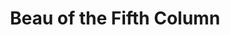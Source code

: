 ---
description: The discussions of a southern journalist who is tired of a lack of common
  sense.
title: Beau of the Fifth Column
type: channel
channel: beauofthefifthcolumn
menu:
  main:
    parent: Channels
tags:
- activism
- alt-right
- anarchism
- breadtube
- communism
url: /beauofthefifthcolumn/
providers:
  youtube:
    name: Beau of the Fifth Column
    slug: UC0YvoAYGgdOfySQSLcxtu1w
    url: https://www.youtube.com/channel/UC0YvoAYGgdOfySQSLcxtu1w
    description: The discussions of a southern journalist who is tired of a lack of
      common sense.
    subscribers: 131482
videos:
- Zx0w0k0xurU
- BmjB7TUroyE
- 9b3vDdqY1PA
- LB3HUXdmid4
- cKwYR_v5sLo
- 4aYjWs4I7Co
- LfrL7y63YiU
- IGvyk3LxiHQ
- g-WqaIoTXN4
- sE336w15T_M
- OrwIfQgxuao
- WjwASgtKRMk
- s-DdK7BqWa8
- 5bdWiqybsUg
- OddtcH2rhoY
- HMlbWZkhYU4
- Dz-QFGhjhco
- zf-xXnirnCM
- tvg2C2yZN-w
- ApBJra1taIA
- xT89xscuVt0
- RA3H6CaGd1E
- dcGT848vJDY
- RFU6jw9iyCU
- ufjjjqwJnQs
- bkFyFxKpIhk
- RFaEIabn4qA
- eHJlCZjLttc
- B-Sh6jtGuUg
- nd7YhsJS5MI
- 4Qb0wLYv0jo
- vgIziXFYK_c
- Nab7UB7bbGA
- JvI41qfDYXg
- SF_F-d7p-a4
- qlwmvqp0E-I
- VGX49N4I22w
- TskYfNBE8go
- d6feSYhzvYk
- yZkFtTQjF5A
- cHV7N-2y58Q
- NovuyaBMkBc
- Ht5ldqQdioM
- SxmMBfVFvX8
- yQFY8iosTno
- gUxQY0xHEFY
- sd9GhWFfIs8
- 4Y1RmIMF_b4
- UQMzDd9z-pI
- owjQzkB9RCk
- 5y1BWaZdf1U
- iYpwnRdsdn8
- AGnbhHGfmkY
- GNlai8E2vE4
- IpOSJR-_ElM
- infL_y3DxhU
- LXC6Fbdy4DM
- R4z9FPD8ZiM
- DX9hYvpMBR8
- GZm505MCvyk
- e8w23X9AL74
- U3lCH_vLgos
- 1Q0IJoOzm_4
- Y7yv5_xSmHU
- rtkwPBx-qcE
- O_igsJyR1D4
- wMpHPykNENI
- 1zZ5ETq2Vj4
- K7gFW0nfF_I
- uHfFBmM7MwY
- 8oWLQsfSgrY
- MpIwE7KwQYU
- hMIZt6DGRyY
- 5pwslfaBVjs
- dkJCy2r0Uaw
- VlSfah57lbQ
- _VwfYeEhbvo
- mhlAEqf39Sg
- h3rzIOeLBNU
- NizYw2IbML4
- QH71ldfiNMU
- 83mtXbwPNkc
- coZzVfYiNf8
- Zg7W3rmR2bo
- 1Yf8P5APf5g
- OMrHm4GFvpg
- 3rO_-oCBCNA
- GhWZqhAPZXU
- pCTllwHd5RQ
- aJ_5SO1VR_w
- 4FRpZZPcQfs
- -mMCQRiuB9g
- alstUioeuG0
- l6pYSp4OjNE
- ASaT7RHA_Ow
- nisumVzhGSs
- uCt60ViLh7M
- gxEg2-bWM9M
- vB8I9uQTTx0
- rN1wEwOHkAA
- ufzwfNWOmZ4
- YBQhFPXaO2o
- naKy0o23uZU
- vbUbEnm-mh4
- iXN8eypHbVQ
- OnsPQw23QsY
- UTEb5cok6Bw
- cLEZrTmkixY
- COj1gl_fdsI
- NJo9vcwlI80
- Zg3HbiXeFjc
- fBbd0Gj11SU
- vS4RQfkDl_M
- fjR5mi532e0
- cx6XjvMYrWE
- oYhj2GMahHo
- BF3NU0bgDk8
- cVQ8xAZt2pg
- i987Ke9CzPE
- FoP7q6zrS-Q
- jxc-7SE8Ev8
- bSuCtoAZDcw
- 4x9cflMxahQ
- ppRdK82vjfI
- t8RNlkIkvCM
- jgGpFYEMiw0
- jDbn0sZN0co
- ijooHoBoey8
- QqXzZKtCFGc
- cV9YO7E_vgo
- ViDLhi-QvfM
- 2YmDv2GsEvA
- Pj4RAw_HX1g
- c_VIOZWhR6o
- eLpe5mMvVSI
- 3CMfrhAScfY
- 0uGvZCg0nN4
- UUtgVyiEwVE
- NowVx9S1Lgs
- j74Y57R15Qs
- EZ3Q4LnlOiY
- xfGxX9EXHsg
- KDIsogkOc2k
- 2pLb_uc0bo8
- n91z9-IGf7w
- ih1Mate1Uvo
- rahAHcZiKdE
- jnTvWDMu960
- rt7lT1Vo3xg
- wNgYOmWVShQ
- gzKSVhY-S-I
- K8U-1Y5WJ6I
- rv7VoVV_BP8
- ZcQNOL2tQ4g
- VJ54ZqI4EDY
- g5xEa-nOdCI
- iYuFYC720No
- v8H7OdZzNH4
- 4HFd7130kOQ
- 8Z3GFgXxF30
- KMKM-6Q-Esc
- obm3P-KoLCU
- lVuTVrCYrIM
- PJylYFS_gjI
- uHMcLRjChvw
- lEalJnnkOBo
- c3fsPqMyqns
- Gxv03MXtNhw
- VlYjoyyNX4w
- qxM3txDfMSg
- SYIvoz5HyC0
- GZ8--13oe9E
- jz6EcnjDxu8
- dcXfi5amUyE
- xQTVRzcnIIU
- dK2fH7JNRhM
- UHZ9VYJARL4
- sIIK--yFdoA
- 89hi45P4Z6k
- eeAvhhppe6I
- lmJY61rbsqI
- 86d-fgSK_oo
- JonuekkDeGM
- CMRuMaRUq8Q
- d5pJOE-nzFU
- JCmSbWPKWrI
- rHuXHJPxeZs
- 2kqqTHs397Y
- qUZiVPYTxYY
- CGeKdAWnnxc
- 2_OX5v9z5MA
- CK2wZLdNIIg
- zL_IX8yX_JU
- iFj6f7ooW-w
- L7UdEb8V8bM
- Ulf3hTtoNOw
- ws3w2EqpioE
- v5tsHSrG-_4
- inKPdS7l1PQ
- NHO8eBkeykc
- S7L6wCzscDg
- Bs4GfJYGnBA
- L_EQcqzJvz4
- lLZfKs5N8jQ
- br9YiOB0Ddo
- 4lSzdINAfSU
- CjNgYXH2UoA
- 8V1RnieO7mw
- iboTt4la7RI
- 99Jw8ci4Uvk
- h7WkKRmj-1c
- eUrR0eFsWvI
- qGwlNQ-EViw
- Wu4s1GkWIgk
- 4-Y0vE97JMc
- oJpmdtW7N0Q
- -NJVLls-II4
- Coh3j4EH-DY
- I3Nkjkoxock
- 9c8Zpm4HXMI
- 2Px9F0p2TCE
- GIZ14Szfe10
- 7a-f3kptCQ4
- 4i9gbymKMjw
- aCvYfWCcMPc
- ixedV66SfMY
- 3YH26YcE6hc
- eegrx5LlUBo
- mk7T5yS7_jI
- WP_BGUp-ScQ
- lft9g73Smbw
- E1oU6E6IKgs
- w1uR6Xy3kks
- xKFlY09pCNc
- 5L5QrZG2eeM
- aJkDnb7SLUk
- 2hmbhdbkj0U
- J_PBiU3KIXY
- DBHxYV9HbNg
- SQeaeDzubbI
- 1o1l2LQGyP8
- APoQuX5M2P4
- TinZ63kHgUE
- l4WTeesiFiw
- NdcseSQWdlA
- r5j6-JgegR8
- uebiR0Avstg
- -tUWLfIiseI
- BVjSHtSVeLY
- yKPClC6O4Lo
- qlHhJ6XCjFw
- 9TeuLkOiXVc
- ZMULqDaRCwM
- KM977L7pf0o
- 6LAhmB0vzFI
- pj-2YGiYM7c
- HbGKzleLJVc
- nCEToTsbcT8
- Db7TUd0A9-M
- mY1qVWuFZDY
- 1lfWrmYPonc
- yPAf6oc8Drc
- GTo9Xs5gpWQ
- ljIWxvKdjOg
- t3_Nzzl7jd8
- 29xS9oOUZ30
- hQ1aNRBdQAY
- 41RBjXaNC6s
- 18fkpRoBP1s
- CB6fVkSiobM
- KQXiKeKpI0A
- 5QoYFrUEUpk
- toNqAAoofkI
- db6dEBKhovg
- PLIujWl-Wvk
- cljonq0TBUA
- rSxupv4rKPE
- 5JoyD1iPnQI
- 1BMl6phxWpU
- kWWouKv51zY
- 9Q2S1hLWmo4
- Yv-0OQ8KSkM
- G7ANo1S0Jqk
- wN-XFH5giKQ
- iqNDL5FiLsg
- iU88FU4snpU
- 9fCCnOsQiv0
- mrSIIZzOGOo
- pG9TKx1J8eM
- ReUajdqynRk
- dRayLlNeARk
- F8c3XkDAMiU
- pfsgb7CySdQ
- cswLNYAcjlc
- fLSOMM1eCs4
- FMIOCj7a3tI
- HqVMiL7Qi0Y
- uZloqoevlvk
- PJNF3tfo0RE
- MMSAcZ90QI8
- Zu3IWDRgtSw
- FngaU-CK0Zk
- -qoW7FIWWs8
- wXFtH3v2epI
- NHB6j6Tp1IY
- QbXTDuwSVkk
- wNtxtuQxUz8
- BxvxbZGjlv4
- J5DBrOBIgNM
- 6-d4C-sIlaI
- XO6sdC3AlQ8
- WD8mWq0Hdcw
- mfDasT0zSpg
---